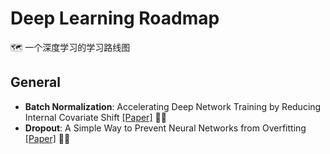 # Deep Learning Roadmap

🗺️ 一个深度学习的学习路线图

## General

- **Batch Normalization**: Accelerating Deep Network Training by Reducing Internal Covariate Shift [\[Paper\]](https://arxiv.org/pdf/1502.03167.pdf) 🌟🌟
- **Dropout**: A Simple Way to Prevent Neural Networks from Overfitting [\[Paper\]](https://jmlr.org/papers/volume15/srivastava14a/srivastava14a.pdf) 🌟🌟
